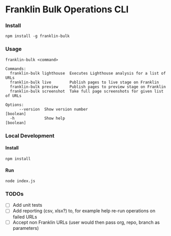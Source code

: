 Franklin Bulk Operations CLI
===

### Install

```
npm install -g franklin-bulk
```

### Usage

```
franklin-bulk <command>

Commands:
  franklin-bulk lighthouse  Executes Lighthouse analysis for a list of URLs
  franklin-bulk live        Publish pages to live stage on Franklin
  franklin-bulk preview     Publish pages to preview stage on Franklin
  franklin-bulk screenshot  Take full page screenshots for given list of URLs

Options:
      --version  Show version number                                                                                               [boolean]
  -h             Show help                                                                                                         [boolean]
```


### Local Development

#### Install

```
npm install
```

#### Run

```
node index.js
```
### TODOs

* [ ] Add unit tests
* [ ] Add reporting (csv, xlsx?) to, for example help re-run operations on failed URLs
* [ ] Accept non Franklin URLs (user would then pass org, repo, branch as parameters)
